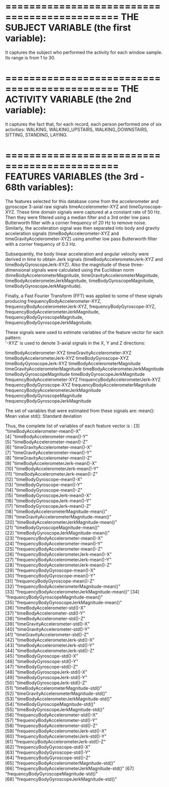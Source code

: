 =============================================
THE SUBJECT VARIABLE (the first variable):
=============================================
It captures the subject who performed the activity for each window sample. Its range is from 1 to 30.

=============================================
THE ACTIVITY VARIABLE (the 2nd variable):
=============================================
It captures the fact that, for each record, each person performed one of six activities: WALKING, WALKING_UPSTAIRS, WALKING_DOWNSTAIRS, SITTING, STANDING, LAYING.

=============================================
FEATURES VARIABLES (the 3rd - 68th variables):
=============================================

The features selected for this database come from the accelerometer and gyroscope 3-axial raw signals 
timeAccelerometer-XYZ and timeGyroscope-XYZ. These time domain signals were captured at a constant rate of 50 Hz. 
Then they were filtered using a median filter and a 3rd order low pass Butterworth filter with a corner 
frequency of 20 Hz to remove noise. Similarly, the acceleration signal was then separated into body and gravity 
acceleration signals (timeBodyAccelerometer-XYZ and timeGravityAccelerometer-XYZ) using another low pass 
Butterworth filter with a corner frequency of 0.3 Hz. 

Subsequently, the body linear acceleration and angular velocity were derived in time to obtain Jerk signals 
(timeBodyAccelerometerJerk-XYZ and timeBodyGyroscopeJerk-XYZ). Also the magnitude of these three-dimensional 
signals were calculated using the Euclidean norm (timeBodyAccelerometerMagnitude, timeGravityAccelerometerMagnitude, 
timeBodyAccelerometerJerkMagnitude, timeBodyGyroscopeMagnitude, timeBodyGyroscopeJerkMagnitude). 

Finally, a Fast Fourier Transform (FFT) was applied to some of these signals producing frequencyBodyAccelerometer-XYZ, 
frequencyBodyAccelerometerJerk-XYZ, frequencyBodyGyroscope-XYZ, frequencyBodyAccelerometerJerkMagnitude, 
frequencyBodyGyroscopeMagnitude, frequencyBodyGyroscopeJerkMagnitude. 

These signals were used to estimate variables of the feature vector for each pattern:  
'-XYZ' is used to denote 3-axial signals in the X, Y and Z directions:

timeBodyAccelerometer-XYZ
timeGravityAccelerometer-XYZ
timeBodyAccelerometerJerk-XYZ
timeBodyGyroscope-XYZ
timeBodyGyroscopeJerk-XYZ
timeBodyAccelerometerMagnitude
timeGravityAccelerometerMagnitude
timeBodyAccelerometerJerkMagnitude
timeBodyGyroscopeMagnitude
timeBodyGyroscopeJerkMagnitude
frequencyBodyAccelerometer-XYZ
frequencyBodyAccelerometerJerk-XYZ
frequencyBodyGyroscope-XYZ
frequencyBodyAccelerometerMagnitude
frequencyBodyyAccelerometerJerkMagnitude
frequencyBodyGyroscopeMagnitude
frequencyBodyGyroscopeJerkMagnitude

The set of variables that were estimated from these signals are: 
mean(): Mean value
std(): Standard deviation

Thus, the complete list of variables of each feature vector is : 
[3] "timeBodyAccelerometer-mean()-X"                
[4] "timeBodyAccelerometer-mean()-Y"                
[5] "timeBodyAccelerometer-mean()-Z"                
[6] "timeGravityAccelerometer-mean()-X"             
[7] "timeGravityAccelerometer-mean()-Y"             
[8] "timeGravityAccelerometer-mean()-Z"             
[9] "timeBodyAccelerometerJerk-mean()-X"            
[10] "timeBodyAccelerometerJerk-mean()-Y"            
[11] "timeBodyAccelerometerJerk-mean()-Z"            
[12] "timeBodyGyroscope-mean()-X"                    
[13] "timeBodyGyroscope-mean()-Y"                    
[14] "timeBodyGyroscope-mean()-Z"                    
[15] "timeBodyGyroscopeJerk-mean()-X"                
[16] "timeBodyGyroscopeJerk-mean()-Y"                
[17] "timeBodyGyroscopeJerk-mean()-Z"                
[18] "timeBodyAccelerometerMagnitude-mean()"         
[19] "timeGravityAccelerometerMagnitude-mean()"      
[20] "timeBodyAccelerometerJerkMagnitude-mean()"     
[21] "timeBodyGyroscopeMagnitude-mean()"             
[22] "timeBodyGyroscopeJerkMagnitude-mean()"         
[23] "frequencyBodyAccelerometer-mean()-X"           
[24] "frequencyBodyAccelerometer-mean()-Y"           
[25] "frequencyBodyAccelerometer-mean()-Z"           
[26] "frequencyBodyAccelerometerJerk-mean()-X"       
[27] "frequencyBodyAccelerometerJerk-mean()-Y"       
[28] "frequencyBodyAccelerometerJerk-mean()-Z"       
[29] "frequencyBodyGyroscope-mean()-X"               
[30] "frequencyBodyGyroscope-mean()-Y"               
[31] "frequencyBodyGyroscope-mean()-Z"               
[32] "frequencyBodyAccelerometerMagnitude-mean()"    
[33] "frequencyBodyAccelerometerJerkMagnitude-mean()"
[34] "frequencyBodyGyroscopeMagnitude-mean()"        
[35] "frequencyBodyGyroscopeJerkMagnitude-mean()"    
[36] "timeBodyAccelerometer-std()-X"                 
[37] "timeBodyAccelerometer-std()-Y"                 
[38] "timeBodyAccelerometer-std()-Z"                 
[39] "timeGravityAccelerometer-std()-X"              
[40] "timeGravityAccelerometer-std()-Y"              
[41] "timeGravityAccelerometer-std()-Z"              
[42] "timeBodyAccelerometerJerk-std()-X"             
[43] "timeBodyAccelerometerJerk-std()-Y"             
[44] "timeBodyAccelerometerJerk-std()-Z"             
[45] "timeBodyGyroscope-std()-X"                     
[46] "timeBodyGyroscope-std()-Y"                     
[47] "timeBodyGyroscope-std()-Z"                     
[48] "timeBodyGyroscopeJerk-std()-X"                 
[49] "timeBodyGyroscopeJerk-std()-Y"                 
[50] "timeBodyGyroscopeJerk-std()-Z"                 
[51] "timeBodyAccelerometerMagnitude-std()"          
[52] "timeGravityAccelerometerMagnitude-std()"       
[53] "timeBodyAccelerometerJerkMagnitude-std()"      
[54] "timeBodyGyroscopeMagnitude-std()"              
[55] "timeBodyGyroscopeJerkMagnitude-std()"          
[56] "frequencyBodyAccelerometer-std()-X"            
[57] "frequencyBodyAccelerometer-std()-Y"            
[58] "frequencyBodyAccelerometer-std()-Z"            
[59] "frequencyBodyAccelerometerJerk-std()-X"        
[60] "frequencyBodyAccelerometerJerk-std()-Y"        
[61] "frequencyBodyAccelerometerJerk-std()-Z"        
[62] "frequencyBodyGyroscope-std()-X"                
[63] "frequencyBodyGyroscope-std()-Y"                
[64] "frequencyBodyGyroscope-std()-Z"                
[65] "frequencyBodyAccelerometerMagnitude-std()"     
[66] "frequencyBodyAccelerometerJerkMagnitude-std()" 
[67] "frequencyBodyGyroscopeMagnitude-std()"         
[68] "frequencyBodyGyroscopeJerkMagnitude-std()"
